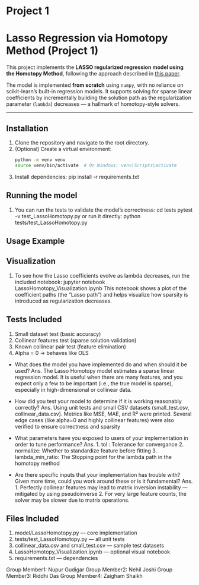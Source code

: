 # Project 1 
# Lasso Regression via Homotopy Method (Project 1)

This project implements the **LASSO regularized regression model using the Homotopy Method**, following the approach described in [this paper](https://people.eecs.berkeley.edu/~elghaoui/Pubs/hom_lasso_NIPS08.pdf).

The model is implemented **from scratch** using `numpy`, with no reliance on scikit-learn’s built-in regression models. It supports solving for sparse linear coefficients by incrementally building the solution path as the regularization parameter (`lambda`) decreases — a hallmark of homotopy-style solvers.

---

## Installation

1. Clone the repository and navigate to the root directory.
2. (Optional) Create a virtual environment:
   ```bash
   python -m venv venv
   source venv/bin/activate  # On Windows: venv\Scripts\activate
3. Install dependencies:
    pip install -r requirements.txt

## Running the model
1. You can run the tests to validate the model’s correctness:
    cd tests
    pytest -v test_LassoHomotopy.py
 or run it directly:
    python tests/test_LassoHomotopy.py

## Usage Example


## Visualization
1. To see how the Lasso coefficients evolve as lambda decreases, run the included notebook:
    jupyter notebook LassoHomotopy_Visualization.ipynb
This notebook shows a plot of the coefficient paths (the “Lasso path”) and helps visualize how sparsity is introduced as regularization decreases.

## Tests Included
1. Small dataset test (basic accuracy)
2. Collinear features test (sparse solution validation)
3. Known collinear pair test (feature elimination)
4. Alpha = 0 → behaves like OLS


* What does the model you have implemented do and when should it be used?
Ans. The Lasso Homotopy model estimates a sparse linear regression model. It is useful when there are many features, and you expect only a few to be important (i.e., the true model is sparse), especially in high-dimensional or collinear data.

* How did you test your model to determine if it is working reasonably correctly?
Ans. Using unit tests and small CSV datasets (small_test.csv, collinear_data.csv). Metrics like MSE, MAE, and R² were printed. Several edge cases (like alpha=0 and highly collinear features) were also verified to ensure correctness and sparsity

* What parameters have you exposed to users of your implementation in order to tune performance? 
Ans. 1. tol : Tolerance for convergance
     2. normalize: Whether to standardize feature before fitting
     3. lambda_min_ratio: The Stopping point for the lambda path in the homotopy method

* Are there specific inputs that your implementation has trouble with? Given more time, could you work around these or is it fundamental?
Ans. 1. Perfectly collinear features may lead to matrix inversion 
        instability — mitigated by using pseudoinverse 
     2. For very large feature counts, the solver may be slower due to
        matrix operations.

## Files Included
1. model/LassoHomotopy.py — core implementation
2. tests/test_LassoHomotopy.py — all unit tests
3. collinear_data.csv and small_test.csv — sample test datasets
4. LassoHomotopy_Visualization.ipynb — optional visual notebook
5. requirements.txt — dependencies


Group Member1: Nupur Gudigar
Group Member2: Nehil Joshi
Group Member3: Riddhi Das
Group Member4: Zaigham Shaikh
